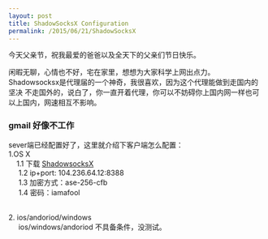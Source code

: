 ```yaml
---
layout: post
title: ShadowSocksX Configuration
permalink: /2015/06/21/ShadowSocksX
---
```


<p>
  今天父亲节，祝我最爱的爸爸以及全天下的父亲们节日快乐。
</p>
<p>
  闲暇无聊，心情也不好，宅在家里，想想为大家科学上网出点力。Shadowsocksx是代理届的一个神奇，我很喜欢，因为这个代理能做到走国内的坚决
  不走国外的，说白了，你一直开着代理，你可以不妨碍你上国内网一样也可以上国内，网速相互不影响。
</p>
<h3>gmail 好像不工作</h3>
<p>
sever端已经配置好了，这里就介绍下客户端怎么配置：
<br><t>1.OS X</t>
<br>&nbsp;&nbsp;&nbsp;&nbsp;1.1 下载 <a href="http://pan.baidu.com/s/1hqne8Hu">ShadowsocksX</a>
<br>&nbsp;&nbsp;&nbsp;&nbsp; 1.2 ip+port: 104.236.64.12:8388
<br>&nbsp;&nbsp;&nbsp;&nbsp; 1.3 加密方式：ase-256-cfb
<br>&nbsp;&nbsp;&nbsp;&nbsp; 1.4 密码：iamafool

<br><t>2. ios/andoriod/windows</t>
<br>&nbsp;&nbsp;&nbsp;&nbsp;  ios/windows/andoriod 不具备条件，没测试。 


</p>
